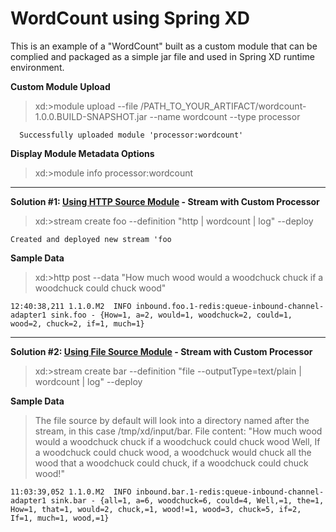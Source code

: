 WordCount using Spring XD
=========================

This is an example of a "WordCount" built as a custom module that can be complied and packaged as a simple jar file and used in Spring XD runtime environment.

**Custom Module Upload**
> xd:>module upload --file /PATH_TO_YOUR_ARTIFACT/wordcount-1.0.0.BUILD-SNAPSHOT.jar --name wordcount --type processor

```
  Successfully uploaded module 'processor:wordcount'
```

**Display Module Metadata Options**
> xd:>module info processor:wordcount

---
 
**Solution #1: [Using HTTP Source Module](https://github.com/spring-projects/spring-xd/wiki/Sources#http) - Stream with Custom Processor** 
> xd:>stream create foo --definition "http | wordcount | log" --deploy

```
Created and deployed new stream 'foo
```

**Sample Data**
> xd:>http post --data "How much wood would a woodchuck chuck if a woodchuck could chuck wood"

```
12:40:38,211 1.1.0.M2  INFO inbound.foo.1-redis:queue-inbound-channel-adapter1 sink.foo - {How=1, a=2, would=1, woodchuck=2, could=1, wood=2, chuck=2, if=1, much=1}
```

---

**Solution #2: [Using File Source Module](https://github.com/spring-projects/spring-xd/wiki/Sources#file) - Stream with Custom Processor**
> xd:>stream create bar --definition "file --outputType=text/plain | wordcount | log" --deploy

**Sample Data**

> The file source by default will look into a directory named after the stream, in this case /tmp/xd/input/bar. File content: "How much wood would a woodchuck chuck if a woodchuck could chuck wood Well, If a woodchuck could chuck wood, a woodchuck would chuck all the wood that a woodchuck could chuck, if a woodchuck could chuck wood!"

```
11:03:39,052 1.1.0.M2  INFO inbound.bar.1-redis:queue-inbound-channel-adapter1 sink.bar - {all=1, a=6, woodchuck=6, could=4, Well,=1, the=1, How=1, that=1, would=2, chuck,=1, wood!=1, wood=3, chuck=5, if=2, If=1, much=1, wood,=1}
```




